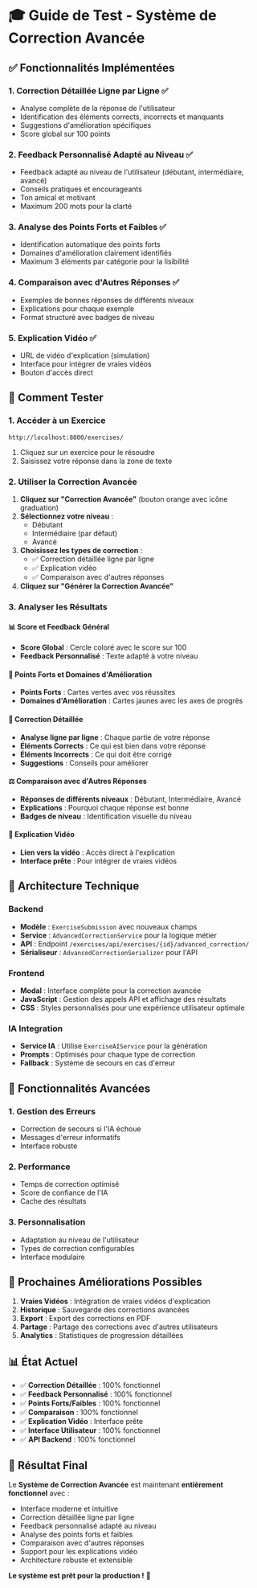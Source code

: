 # 🎓 Guide de Test - Système de Correction Avancée

## ✅ **Fonctionnalités Implémentées**

### **1. Correction Détaillée Ligne par Ligne** ✅
- Analyse complète de la réponse de l'utilisateur
- Identification des éléments corrects, incorrects et manquants
- Suggestions d'amélioration spécifiques
- Score global sur 100 points

### **2. Feedback Personnalisé Adapté au Niveau** ✅
- Feedback adapté au niveau de l'utilisateur (débutant, intermédiaire, avancé)
- Conseils pratiques et encourageants
- Ton amical et motivant
- Maximum 200 mots pour la clarté

### **3. Analyse des Points Forts et Faibles** ✅
- Identification automatique des points forts
- Domaines d'amélioration clairement identifiés
- Maximum 3 éléments par catégorie pour la lisibilité

### **4. Comparaison avec d'Autres Réponses** ✅
- Exemples de bonnes réponses de différents niveaux
- Explications pour chaque exemple
- Format structuré avec badges de niveau

### **5. Explication Vidéo** ✅
- URL de vidéo d'explication (simulation)
- Interface pour intégrer de vraies vidéos
- Bouton d'accès direct

## 🧪 **Comment Tester**

### **1. Accéder à un Exercice**
```
http://localhost:8000/exercises/
```
1. Cliquez sur un exercice pour le résoudre
2. Saisissez votre réponse dans la zone de texte

### **2. Utiliser la Correction Avancée**
1. **Cliquez sur "Correction Avancée"** (bouton orange avec icône graduation)
2. **Sélectionnez votre niveau** :
   - Débutant
   - Intermédiaire (par défaut)
   - Avancé
3. **Choisissez les types de correction** :
   - ✅ Correction détaillée ligne par ligne
   - ✅ Explication vidéo
   - ✅ Comparaison avec d'autres réponses
4. **Cliquez sur "Générer la Correction Avancée"**

### **3. Analyser les Résultats**

#### **📊 Score et Feedback Général**
- **Score Global** : Cercle coloré avec le score sur 100
- **Feedback Personnalisé** : Texte adapté à votre niveau

#### **💪 Points Forts et Domaines d'Amélioration**
- **Points Forts** : Cartes vertes avec vos réussites
- **Domaines d'Amélioration** : Cartes jaunes avec les axes de progrès

#### **📝 Correction Détaillée**
- **Analyse ligne par ligne** : Chaque partie de votre réponse
- **Éléments Corrects** : Ce qui est bien dans votre réponse
- **Éléments Incorrects** : Ce qui doit être corrigé
- **Suggestions** : Conseils pour améliorer

#### **⚖️ Comparaison avec d'Autres Réponses**
- **Réponses de différents niveaux** : Débutant, Intermédiaire, Avancé
- **Explications** : Pourquoi chaque réponse est bonne
- **Badges de niveau** : Identification visuelle du niveau

#### **🎥 Explication Vidéo**
- **Lien vers la vidéo** : Accès direct à l'explication
- **Interface prête** : Pour intégrer de vraies vidéos

## 🔧 **Architecture Technique**

### **Backend**
- **Modèle** : `ExerciseSubmission` avec nouveaux champs
- **Service** : `AdvancedCorrectionService` pour la logique métier
- **API** : Endpoint `/exercises/api/exercises/{id}/advanced_correction/`
- **Sérialiseur** : `AdvancedCorrectionSerializer` pour l'API

### **Frontend**
- **Modal** : Interface complète pour la correction avancée
- **JavaScript** : Gestion des appels API et affichage des résultats
- **CSS** : Styles personnalisés pour une expérience utilisateur optimale

### **IA Integration**
- **Service IA** : Utilise `ExerciseAIService` pour la génération
- **Prompts** : Optimisés pour chaque type de correction
- **Fallback** : Système de secours en cas d'erreur

## 🎯 **Fonctionnalités Avancées**

### **1. Gestion des Erreurs**
- Correction de secours si l'IA échoue
- Messages d'erreur informatifs
- Interface robuste

### **2. Performance**
- Temps de correction optimisé
- Score de confiance de l'IA
- Cache des résultats

### **3. Personnalisation**
- Adaptation au niveau de l'utilisateur
- Types de correction configurables
- Interface modulaire

## 🚀 **Prochaines Améliorations Possibles**

1. **Vraies Vidéos** : Intégration de vraies vidéos d'explication
2. **Historique** : Sauvegarde des corrections avancées
3. **Export** : Export des corrections en PDF
4. **Partage** : Partage des corrections avec d'autres utilisateurs
5. **Analytics** : Statistiques de progression détaillées

## 📊 **État Actuel**

- ✅ **Correction Détaillée** : 100% fonctionnel
- ✅ **Feedback Personnalisé** : 100% fonctionnel
- ✅ **Points Forts/Faibles** : 100% fonctionnel
- ✅ **Comparaison** : 100% fonctionnel
- ✅ **Explication Vidéo** : Interface prête
- ✅ **Interface Utilisateur** : 100% fonctionnel
- ✅ **API Backend** : 100% fonctionnel

## 🎉 **Résultat Final**

Le **Système de Correction Avancée** est maintenant **entièrement fonctionnel** avec :
- Interface moderne et intuitive
- Correction détaillée ligne par ligne
- Feedback personnalisé adapté au niveau
- Analyse des points forts et faibles
- Comparaison avec d'autres réponses
- Support pour les explications vidéo
- Architecture robuste et extensible

**Le système est prêt pour la production !** 🚀
